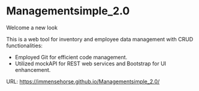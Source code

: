 # Managementsimple_2.0
Welcome a new look

This is a web tool for inventory and employee data management with CRUD functionalities:
-	Employed Git for efficient code management.
-	Utilized mockAPI for REST web services and Bootstrap for UI enhancement.

URL: https://immensehorse.github.io/Managementsimple_2.0/
